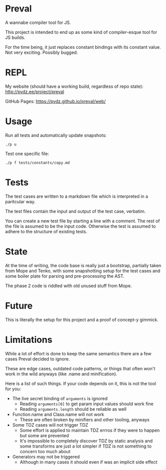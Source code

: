 # Preval

A wannabe compiler tool for JS.

This project is intended to end up as some kind of compiler-esque tool for JS builds.

For the time being, it just replaces constant bindings with its constant value. Not very exciting. Possibly bugged.

# REPL

My website (should have a working build, regardless of repo state): http://pvdz.ee/project/preval 

GitHub Pages: https://pvdz.github.io/preval/web/

# Usage

Run all tests and automatically update snapshots:

```
./p u
```

Test one specific file:

```
./p f tests/constants/copy.md
```

# Tests

The test cases are written to a markdown file which is interpreted in a paritcular way.

The test files contain the input and output of the test case, verbatim.

You can create a new test file by starting a line with a comment. The rest of the file is assumed to be the input code. Otherwise the test is assumed to adhere to the structure of existing tests.

# State

At the time of writing, the code base is really just a bootstrap, partially taken from Mope and Tenko, with some snapshotting setup for the test cases and some boiler plate for parsing and pre-processing the AST.

The phase 2 code is riddled with old unused stuff from Mope.

# Future

This is literally the setup for this project and a proof of concept-y gimmick. 

# Limitations

While a lot of effort is done to keep the same semantics there are a few cases Preval decided to ignore.

These are edge cases, outdated code patterns, or things that often won't work in the wild anyways (like .name and minification).

Here is a list of such things. If your code depends on it, this is not the tool for you:

- The live secret binding of `arguments` is ignored
  - Reading `arguments[0]` to get param input values should work fine
  - Reading `arguments.length` should be reliable as well
- Function.name and Class.name will not work
  - These are often broken by minifiers and other tooling, anyways
- Some TDZ cases will not trigger TDZ
  - Some effort is applied to maintain TDZ errros if they were to happen but some are prevented
  - It's impossible to completely discover TDZ by static analysis and some transforms are just a lot simpler if TDZ is not something to concern too much about
- Generators may not be triggered
  - Although in many cases it should even if was an implicit side effect
